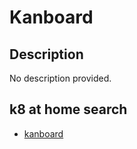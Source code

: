 # Kanboard

## Description

No description provided.

## k8 at home search

- [kanboard](https://nanne.dev/k8s-at-home-search/#/kanboard)
